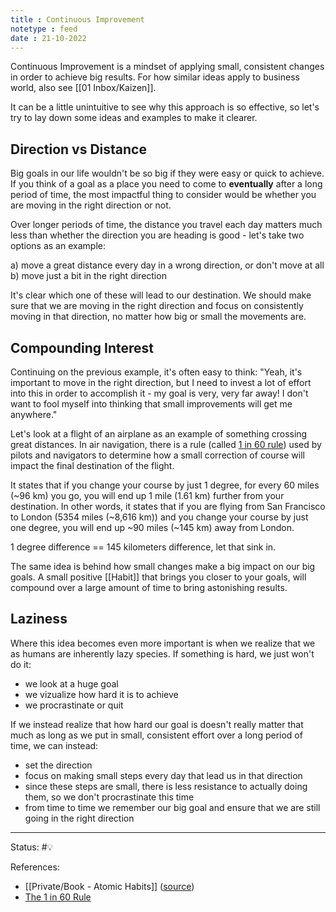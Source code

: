 ```yaml
---
title : Continuous Improvement
notetype : feed
date : 21-10-2022
---
```


Continuous Improvement is a mindset of applying small, consistent changes in order to achieve big results. For how similar ideas apply to business world, also see [[01 Inbox/Kaizen]].

It can be a little unintuitive to see why this approach is so effective, so let's try to lay down some ideas and examples to make it clearer.


## Direction vs Distance

Big goals in our life wouldn't be so big if they were easy or quick to achieve. If you think of a goal as a place you need to come to **eventually** after a long period of time, the most impactful thing to consider would be whether you are moving in the right direction or not.

Over longer periods of time, the distance you travel each day matters much less than whether the direction you are heading is good - let's take two options as an example: 

a) move a great distance every day in a wrong direction, or don't move at all
b) move just a bit in the right direction

It's clear which one of these will lead to our destination. We should make sure that we are moving in the right direction and focus on consistently moving in that direction, no matter how big or small the movements are.

## Compounding Interest

Continuing on the previous example, it's often easy to think: "Yeah, it's important to move in the right direction, but I need to invest a lot of effort into this in order to accomplish it - my goal is very, very far away! I don't want to fool myself into thinking that small improvements will get me anywhere."

Let's look at a flight of an airplane as an example of something crossing great distances. In air navigation, there is a rule (called [1 in 60 rule](https://en.wikipedia.org/wiki/1_in_60_rule)) used by pilots and navigators to determine how a small correction of course will impact the final destination of the flight.

It states that if you change your course by just 1 degree, for every 60 miles (~96 km) you go, you will end up 1 mile (1.61 km) further from your destination. In other words, it states that if you are flying from San Francisco to London (5354 miles (~8,616 km)) and you change your course by just one degree, you will end up ~90 miles (~145 km) away from London.

1 degree difference == 145 kilometers difference, let that sink in.

The same idea is behind how small changes make a big impact on our big goals. A small positive [[Habit]] that brings you closer to your goals, will compound over a large amount of time to bring astonishing results.

## Laziness

Where this idea becomes even more important is when we realize that we as humans are inherently lazy species. If something is hard, we just won't do it:
- we look at a huge goal
- we vizualize how hard it is to achieve
- we procrastinate or quit

If we instead realize that how hard our goal is doesn't really matter that much as long as we put in small, consistent effort over a long period of time, we can instead:
- set the direction
- focus on making small steps every day that lead us in that direction
- since these steps are small, there is less resistance to actually doing them, so we don't procrastinate this time
- from time to time we remember our big goal and ensure that we are still going in the right direction





-----

Status: #💡 

References:
- [[Private/Book - Atomic Habits]] ([source](https://www.amazon.com/gp/product/0735211299/ref=as_li_qf_asin_il_tl))
- [The 1 in 60 Rule](https://www.inc.com/jeff-haden/the-1-in-60-rule-how-remarkably-successful-people-stay-on-track-to-accomplish-their-biggest-goals.html)
